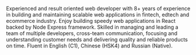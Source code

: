 <!--
**temir-cs/temir-cs** is a ✨ _special_ ✨ repository because its `README.md` (this file) appears on your GitHub profile.

Here are some ideas to get you started:

- 🔭 I’m currently working on ...
- 🌱 I’m currently learning ...
- 👯 I’m looking to collaborate on ...
- 🤔 I’m looking for help with ...
- 💬 Ask me about ...
- 📫 How to reach me: ...
- 😄 Pronouns: ...
- ⚡ Fun fact: ...
-->

Experienced and result oriented web developer with 8+ years of experience in building and maintaining scalable web applications in fintech, edtech and ecommerce industry. Enjoy building speedy web applications in React backed by Node Express framework. Skilled in managing and leading a team of multiple developers, cross-team communication, focusing and understanding customer needs and delivering quality and reliable products on time. Fluent in English (C1), Chinese (HSK4) and Russian (Native).










